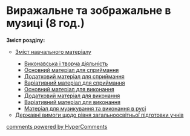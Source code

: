 <div id="hypercomments_widget" class="js-hypercomments-widget invisible"></div>

# Виражальне та зображальне в музиці (8 год.)

<p><b>Зміст розділу:</b></p>
<ul type="circle">
<li><a href="https://edera.gitbooks.io/mon-music/content/2/zmyst_navchalnogo_materyalu2.html">Зміст навчального матеріалу</a></li>
<ul type="square">
<li><a href="https://edera.gitbooks.io/mon-music/content/2/v%D1%83konavska_tvorcha_dyyalnist2.html">Виконавська і творча діяльність</a></li>
<li><a href="https://edera.gitbooks.io/mon-music/content/2/osnovn%D1%83y_materyal_dlya_spr%D1%83mannya2.html">Основний матеріал для сприймання</a></li>
<li><a href="https://edera.gitbooks.io/mon-music/content/2/dodatkov%D1%83_materyal_dlya_spr%D1%83mannya2.html">Додатковий матеріал для сприймання</a></li>
<li><a href="https://edera.gitbooks.io/mon-music/content/2/varyat%D1%83vn%D1%83_materyal_dlya_spr%D1%83ymannya2.html">Варіативний матеріал для сприймання</a></li>
<li><a href="https://edera.gitbooks.io/mon-music/content/2/osnovn%D1%83_materyal_dlya_v%D1%83konannya2.html">Основний матеріал для виконання</a></li>
<li><a href="https://edera.gitbooks.io/mon-music/content/2/dodatkov%D1%83_materyal_dlya_v%D1%83konannya2.html">Додатковий матеріал для виконання</a></li>
<li><a href="https://edera.gitbooks.io/mon-music/content/2/varyat%D1%83vn%D1%83_materyal_dlya_v%D1%83konannya2.html">Варіативний матеріал для виконання</a></li>
<li><a href="https://edera.gitbooks.io/mon-music/content/2/materyal_dlya_muz%D1%83kuvannya_ta_v%D1%83konannya_v_rusy2.html">Матеріал для музикування та виконання в русі</a></li>
</ul>
<li><a href="https://edera.gitbooks.io/mon-music/content/2/derzhavny_v%D1%83mog%D1%83_schodo_ryvnya_zagalnoosvytnoy_pydgotovk%D1%83_uchnyv2.html">Державні вимоги щодо рівня загальноосвітньої підготовки учнів</a></li>
</ul>

<div class="js-hypercomments-container">
    <a href="http://hypercomments.com" class="hc-link" title="comments widget">comments powered by HyperComments</a>
</div>